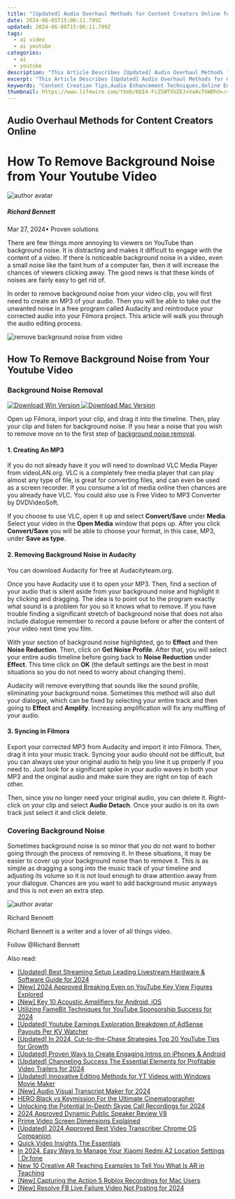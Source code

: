 ```yaml
---
title: "[Updated] Audio Overhaul Methods for Content Creators Online for 2024"
date: 2024-06-05T15:06:11.799Z
updated: 2024-06-06T15:06:11.799Z
tags:
  - ai video
  - ai youtube
categories:
  - ai
  - youtube
description: "This Article Describes [Updated] Audio Overhaul Methods for Content Creators Online for 2024"
excerpt: "This Article Describes [Updated] Audio Overhaul Methods for Content Creators Online for 2024"
keywords: "Content Creation Tips,Audio Enhancement Techniques,Online Editorial Improvement,Audio Quality Boosting,Sound Mastery for Web,Professional Audio Editing,Clean Sound Online"
thumbnail: https://www.lifewire.com/thmb/6bI4-FcZSWTVUZEJxVaAcTGWDhU=/400x300/filters:no_upscale():max_bytes(150000):strip_icc()/JPEG-vs-TIFF-vs-RAW-fb85f34808b8471fb24a1e197c9d7ac3.jpg
---
```


## Audio Overhaul Methods for Content Creators Online

# How To Remove Background Noise from Your Youtube Video

![author avatar](https://images.wondershare.com/filmora/article-images/richard-bennett.jpg)

##### Richard Bennett

 Mar 27, 2024• Proven solutions

There are few things more annoying to viewers on YouTube than background noise. It is distracting and makes it difficult to engage with the content of a video. If there is noticeable background noise in a video, even a small noise like the faint hum of a computer fan, then it will increase the chances of viewers clicking away. The good news is that these kinds of noises are fairly easy to get rid of.

In order to remove background noise from your video clip, you will first need to create an MP3 of your audio. Then you will be able to take out the unwanted noise in a free program called Audacity and reintroduce your corrected audio into your Filmora project. This article will walk you through the audio editing process.

![remove background noise from video](https://images.wondershare.com/filmora/article-images/2021/remove-background-noise-from-video.jpg)

## How To Remove Background Noise from Your Youtube Video

### Background Noise Removal

[![Download Win Version](https://images.wondershare.com/filmora/guide/download-btn-win.jpg) ](https://tools.techidaily.com/wondershare/filmora/download/) [![Download Mac Version](https://images.wondershare.com/filmora/guide/download-btn-mac.jpg) ](https://tools.techidaily.com/wondershare/filmora/download/)

Open up Filmora, import your clip, and drag it into the timeline. Then, play your clip and listen for background noise. If you hear a noise that you wish to remove move on to the first step of [background noise removal](https://tools.techidaily.com/wondershare/filmora/download/).

#### 1\.  Creating An MP3

If you do not already have it you will need to download VLC Media Player from videoLAN.org. VLC is a completely free media player that can play almost any type of file, is great for converting files, and can even be used as a screen recorder. If you consume a lot of media online then chances are you already have VLC. You could also use is Free Video to MP3 Converter by DVDVideoSoft.

If you choose to use VLC, open it up and select **Convert/Save** under **Media**. Select your video in the **Open Media** window that pops up. After you click **Convert/Save** you will be able to choose your format, in this case, MP3, under **Save as type**.

#### 2\.  Removing Background Noise in Audacity

You can download Audacity for free at Audacityteam.org.

Once you have Audacity use it to open your MP3\. Then, find a section of your audio that is silent aside from your background noise and highlight it by clicking and dragging. The idea is to point out to the program exactly what sound is a problem for you so it knows what to remove. If you have trouble finding a significant stretch of background noise that does not also include dialogue remember to record a pause before or after the content of your video next time you film.

With your section of background noise highlighted, go to **Effect** and then **Noise Reduction**. Then, click on **Get Noise Profile**. After that, you will select your entire audio timeline before going back to **Noise Reduction** under **Effect**. This time click on **OK** (the default settings are the best in most situations so you do not need to worry about changing them).

Audacity will remove everything that sounds like the sound profile, eliminating your background noise. Sometimes this method will also dull your dialogue, which can be fixed by selecting your entire track and then going to **Effect** and **Amplify**. Increasing amplification will fix any muffling of your audio.

#### 3\. Syncing in Filmora

Export your corrected MP3 from Audacity and import it into Filmora. Then, drag it into your music track. Syncing your audio should not be difficult, but you can always use your original audio to help you line it up properly if you need to. Just look for a significant spike in your audio waves in both your MP3 and the original audio and make sure they are right on top of each other.

Then, since you no longer need your original audio, you can delete it. Right-click on your clip and select **Audio Detach**. Once your audio is on its own track just select it and click delete.

### Covering Background Noise

Sometimes background noise is so minor that you do not want to bother going through the process of removing it. In these situations, it may be easier to cover up your background noise than to remove it. This is as simple as dragging a song into the music track of your timeline and adjusting its volume so it is not loud enough to draw attention away from your dialogue. Chances are you want to add background music anyways and this is not even an extra step.

![author avatar](https://images.wondershare.com/filmora/article-images/richard-bennett.jpg)

Richard Bennett

Richard Bennett is a writer and a lover of all things video.

Follow @Richard Bennett

<span class="atpl-alsoreadstyle">Also read:</span>
<div><ul>
<li><a href="https://facebook-video-share.techidaily.com/updated-best-streaming-setup-leading-livestream-hardware-and-software-guide-for-2024/"><u>[Updated] Best Streaming Setup  Leading Livestream Hardware & Software Guide for 2024</u></a></li>
<li><a href="https://facebook-video-share.techidaily.com/new-2024-approved-breaking-even-on-youtube-key-view-figures-explored/"><u>[New] 2024 Approved  Breaking Even on YouTube  Key View Figures Explored</u></a></li>
<li><a href="https://facebook-video-share.techidaily.com/new-key-10-acoustic-amplifiers-for-android-ios/"><u>[New] Key 10 Acoustic Amplifiers for Android, iOS</u></a></li>
<li><a href="https://facebook-video-share.techidaily.com/utilizing-famebit-techniques-for-youtube-sponsorship-success-for-2024/"><u>Utilizing FameBit Techniques for YouTube Sponsorship Success for 2024</u></a></li>
<li><a href="https://facebook-video-share.techidaily.com/updated-youtube-earnings-exploration-breakdown-of-adsense-payouts-per-kv-watcher/"><u>[Updated] Youtube Earnings Exploration  Breakdown of AdSense Payouts Per KV Watcher</u></a></li>
<li><a href="https://facebook-video-share.techidaily.com/updated-in-2024-cut-to-the-chase-strategies-top-20-youtube-tips-for-growth/"><u>[Updated] In 2024, Cut-to-the-Chase Strategies  Top 20 YouTube Tips for Growth</u></a></li>
<li><a href="https://facebook-video-share.techidaily.com/updated-proven-ways-to-create-engaging-intros-on-iphones-and-android/"><u>[Updated] Proven Ways to Create Engaging Intros on iPhones & Android</u></a></li>
<li><a href="https://facebook-video-share.techidaily.com/updated-channeling-success-the-essential-elements-for-profitable-video-trailers-for-2024/"><u>[Updated] Channeling Success  The Essential Elements for Profitable Video Trailers for 2024</u></a></li>
<li><a href="https://facebook-video-share.techidaily.com/updated-innovative-editing-methods-for-yt-videos-with-windows-movie-maker/"><u>[Updated] Innovative Editing Methods for YT Videos with Windows Movie Maker</u></a></li>
<li><a href="https://facebook-video-share.techidaily.com/new-audio-visual-transcript-maker-for-2024/"><u>[New] Audio Visual Transcript Maker for 2024</u></a></li>
<li><a href="https://extra-information.techidaily.com/hero-black-vs-keymission-for-the-ultimate-cinematographer/"><u>HERO Black vs Keymission  For the Ultimate Cinematographer</u></a></li>
<li><a href="https://video-screen-grab.techidaily.com/unlocking-the-potential-in-depth-skype-call-recordings-for-2024/"><u>Unlocking the Potential  In-Depth Skype Call Recordings for 2024</u></a></li>
<li><a href="https://screen-activity-recording.techidaily.com/2024-approved-dynamic-public-speaker-review-v8/"><u>2024 Approved  Dynamic Public Speaker Review V8</u></a></li>
<li><a href="https://video-ai-editor.techidaily.com/prime-video-screen-dimensions-explained/"><u>Prime Video Screen Dimensions Explained</u></a></li>
<li><a href="https://remote-screen-capture.techidaily.com/updated-2024-approved-best-video-transcriber-chrome-os-companion/"><u>[Updated] 2024 Approved  Best Video Transcriber  Chrome OS Companion</u></a></li>
<li><a href="https://youtube-clips.techidaily.com/quick-video-insights-the-essentials/"><u>Quick Video Insights  The Essentials</u></a></li>
<li><a href="https://android-location.techidaily.com/in-2024-easy-ways-to-manage-your-xiaomi-redmi-a2-location-settings-drfone-by-drfone-virtual/"><u>In 2024, Easy Ways to Manage Your Xiaomi Redmi A2 Location Settings | Dr.fone</u></a></li>
<li><a href="https://ai-editing-video.techidaily.com/new-10-creative-ar-teaching-examples-to-tell-you-what-is-ar-in-teaching/"><u>New 10 Creative AR Teaching Examples to Tell You What Is AR in Teaching</u></a></li>
<li><a href="https://screen-mirroring-recording.techidaily.com/new-capturing-the-action-5-roblox-recordings-for-mac-users/"><u>[New] Capturing the Action  5 Roblox Recordings for Mac Users</u></a></li>
<li><a href="https://facebook-videos.techidaily.com/new-resolve-fb-live-failure-video-not-posting-for-2024/"><u>[New] Resolve FB Live Failure  Video Not Posting for 2024</u></a></li>
</ul></div>

<ins class="adsbygoogle"
      style="display:block"
      data-ad-client="ca-pub-7571918770474297"
      data-ad-slot="8358498916"
      data-ad-format="auto"
      data-full-width-responsive="true"></ins>